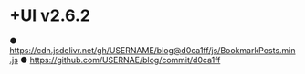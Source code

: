 <h1>+UI v2.6.2</h1>

● https://cdn.jsdelivr.net/gh/USERNAME/blog@d0ca1ff/js/BookmarkPosts.min.js
● https://github.com/USERNAE/blog/commit/d0ca1ff
